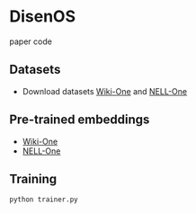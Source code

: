 # DisenOS
paper code
## Datasets
+ Download datasets [Wiki-One](https://sites.cs.ucsb.edu/~xwhan/datasets/wiki.tar.gz) and [NELL-One](https://sites.cs.ucsb.edu/~xwhan/datasets/nell.tar.gz)
## Pre-trained embeddings
+ [Wiki-One](https://drive.google.com/file/d/1_3HBJde2KVMhBgJeGN1-wyvW88gRU1iL/view?usp=sharing)
+ [NELL-One](https://drive.google.com/file/d/1XXvYpTSTyCnN-PBdUkWBXwXBI99Chbps/view?usp=sharing)
## Training
`python trainer.py`
